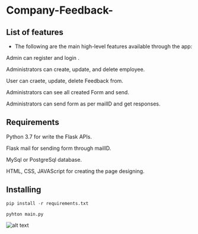 # Company-Feedback-

## List of features

- The following are the main high-level features available through the app:

Admin can register and login .

Administrators can create, update, and delete employee.

User can craete, update, delete Feedback from.

Administrators can see all created Form and send.

Administrators can send form as per mailID and get responses.

## Requirements

Python 3.7 for write the Flask APIs.

Flask mail for sending form through mailID.

MySql or PostgreSql database.

HTML, CSS, JAVAScript for creating the page designing.

## Installing

```python
pip install -r requirements.txt

```
```python
pyhton main.py
```
![alt text](screenshots/filename.png "Description goes here")

